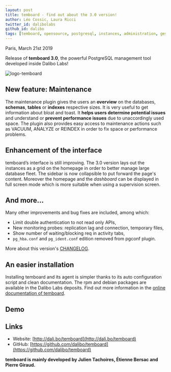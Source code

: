 ```yaml
---
layout: post
title: temboard - find out about the 3.0 version!
author: Léo Cossic, Laura Ricci
twitter_id: dalibolabs
github_id: dalibo
tags: [temboard, opensource, postgresql, instances, administration, gestion, manage, supervision, manager, outil, tool, software, version, 3.0]
---
```


Paris, March 21st 2019

Release of **temboard 3.0**, the powerful PostgreSQL management tool developed inside Dalibo Labs!

<!--MORE-->

![logo-temboard](https://raw.githubusercontent.com/dalibo/blog/gh-pages/img/temboard-bandeau-orange-catchphrase-ombre.png)


## New feature: Maintenance

The maintenance plugin gives the users an **overview** on the databases, **schemas**, **tables** or **indexes** respective sizes.
It is very useful to get information about bloat and toast. It **helps users determine potential issues** and understand or **prevent performance issues** due to unaccordingly used space. The plugin also provides easy access to maintenance actions such as VACUUM, ANALYZE or REINDEX in order to fix space or performance problems.


## Enhancement of the interface

temboard’s interface is still improving. The 3.0 version lays out the instances as a grid on the homepage in order to better manage large database fleet. The sidebar is now collapsible to put forward the page's content. Moreover the homepage and the *dashboard* can be displayed in full screen mode which is more suitable when using a supervision screen.


## And more...

Many other improvements and bug fixes are included, among which:
   * Limit double authentication to not read only APIs,
   * New monitoring probes: replication lag and connection, temporary files,
   * Show number of waiting/blocking req in activity tabs,
   * `pg_hba.conf` and `pg_ident.conf` edition removed from pgconf plugin.

More about this version's [CHANGELOG](https://temboard.readthedocs.io/en/latest/CHANGELOG/).


## An easier installation

Installing temboard and its agent is simpler thanks to its auto configuration script and clean documentation. The rpm and debian packages are available in the Dalibo Labs deposits.
Find out more information in the [online documentation of temboard](https://temboard.readthedocs.io/en/v3/).


## Demo



## Links
  * Website: [http://dali.bo/temboard](http://dali.bo/temboard)
  * GitHub: [https://github.com/dalibo/temboard](https://github.com/dalibo/temboard)


**temboard is mainly developed by Julien Tachoires, Étienne Bersac and Pierre Giraud.**

